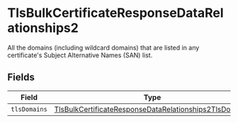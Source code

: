 # TlsBulkCertificateResponseDataRelationships2

All the domains (including wildcard domains) that are listed in any certificate's Subject Alternative Names (SAN) list.


## Fields

| Field                                                                                                                                   | Type                                                                                                                                    | Required                                                                                                                                | Description                                                                                                                             |
| --------------------------------------------------------------------------------------------------------------------------------------- | --------------------------------------------------------------------------------------------------------------------------------------- | --------------------------------------------------------------------------------------------------------------------------------------- | --------------------------------------------------------------------------------------------------------------------------------------- |
| `tlsDomains`                                                                                                                            | [TlsBulkCertificateResponseDataRelationships2TlsDomains](../../models/shared/tlsbulkcertificateresponsedatarelationships2tlsdomains.md) | :heavy_minus_sign:                                                                                                                      | N/A                                                                                                                                     |